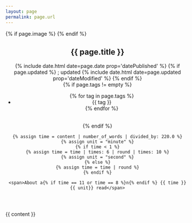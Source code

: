 ```yaml
---
layout: page
permalink: page.url
---
```


<article itemscope itemtype="http://schema.org/BlogPosting">

<meta itemprop="author" content="Jacob Evan Shreve" />
<meta itemprop="publisher" content="Shreve Labs" />
<meta itemprop="inLanguage" content="en-US" />
{% if page.image %}
  <meta itemprop="image" content="{{ page.image }}" />
{% endif %}

<header>
  <h1 itemprop="name headline">{{ page.title }}</h1>

  <div class="content-element">
    <span class="timestamps">
      {% include date.html date=page.date prop='datePublished' %}
      {% if page.updated %}
      ; updated {% include date.html date=page.updated prop='dateModified' %}
      {% endif %}
    </span>
    <br>
    {% if page.tags != empty %}
      <span>
      <ul class="tags" itemprop="keywords">
        {% for tag in page.tags %}
        <li>{{ tag }}</li>
        {% endfor %}
      </ul>
      </span>
      <br>
    {% endif %}

    {% assign time = content | number_of_words | divided_by: 220.0 %}
    {% assign unit = "minute" %}
    {% if time < 1 %}
    {% assign time = time | times: 6 | round | times: 10 %}
    {% assign unit = "second" %}
    {% else %}
    {% assign time = time | round %}
    {% endif %}

    <span>About a{% if time == 11 or time == 8 %}n{% endif %} {{ time }} {{ unit}} read</span>
  </div>
</header>


<div itemprop="articleBody text">{{ content }}</div>
</article>
